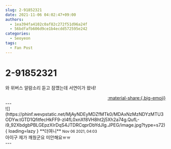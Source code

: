 ```yaml
---
slug: 2-91852321
date: 2021-11-06 04:02:47+09:00
authors:
  - 1ea394fa4102c0af82c272f51d96a24f
  - 56bdfafb606d9ce1b4ecdd572595e242
categories:
  - Seoyeon
tags:
  - Fan Post
---
```


# 2-91852321

<div class="post-container" markdown="1">
<div class="content-container md-sidebar__scrollwrap" markdown="1">

와 위버스 알람소리 듣고 잠깼는데 서연이가 왔네!

</div>
</div>

<div style="text-align: right;" markdown="1">
<a href="https://weverse.io/fromis9/fanpost/2-91852321" style="text-align: right;">:material-share:{.big-emoji}</a>
</div>
---

<div class="comments-container md-sidebar__scrollwrap" markdown="1">
<div class="comment" markdown="1">
<div class='id-container' markdown="1">
![](https://phinf.wevpstatic.net/MjAyNDEyMDZfMTk0/MDAxNzMzNDYzMTU3ODYw.tGTD1QfitfecHkFF9-zI4fL0xnXf8VH8ht2j5Xh2a74g.QufL-i9_92XbdgbPBLGEpzXIrDqS4JTDRCqprDbYdJIg.JPEG/image.jpg?type=s72){ loading=lazy }
**<span class="artist">더여니</span>** <small>Nov 06 2021, 04:03</small><br>
</div>
<div class='comment-body' markdown="1">
아이구 제가 깨웠군요 미안해요ㅠㅠ
</div>
</div>
</div>
---
